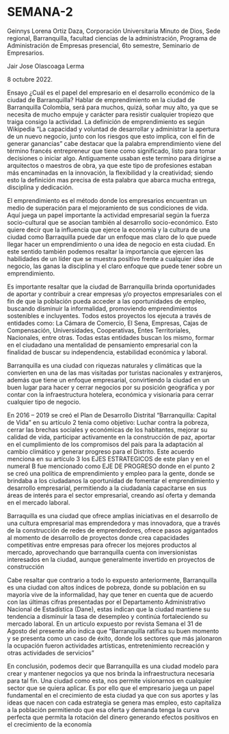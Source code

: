 # SEMANA-2







Geinnys Lorena Ortiz Daza, Corporación Universitaria Minuto de Dios, Sede regional, Barranquilla, facultad ciencias de la administración, Programa de Administración de Empresas presencial, 6to semestre, Seminario de Empresarios.





Jair Jose Olascoaga Lerma



 8 octubre 2022.
 
Ensayo ¿Cuál es el papel del empresario en el desarrollo económico de la ciudad de Barranquilla?
Hablar de emprendimiento en la ciudad de Barranquilla Colombia, será para muchos, quizá, soñar muy alto, ya que se necesita de mucho empuje y carácter para resistir cualquier tropiezo que traiga consigo la actividad. La definición de emprendimiento es según Wikipedia “La capacidad y voluntad de desarrollar y administrar la apertura de un nuevo negocio, junto con los riesgos que esto implica, con el fin de generar ganancias” cabe destacar que la palabra emprendimiento viene del término francés entrepreneur que tiene como significado, listo para tomar decisiones o iniciar algo. Antiguamente usaban este termino para dirigirse a arquitectos o maestros de obra, ya que este tipo de profesiones estaban más encaminadas en la innovación, la flexibilidad y la creatividad; siendo esto la definición mas precisa de esta palabra que abarca mucha entrega, disciplina y dedicación.

El emprendimiento es el método donde los empresarios encuentran un medio de superación para el mejoramiento de sus condiciones de vida. Aquí juega un papel importante la actividad empresarial según la fuerza socio-cultural que se asocian también al desarrollo socio-económico. Esto quiere decir que la influencia que ejerce la economía y la cultura de una ciudad como Barraquilla puede dar un enfoque mas claro de lo que puede llegar hacer un emprendimiento o una idea de negocio en esta ciudad. En este sentido también podemos resaltar la importancia que ejercen las habilidades de un líder que se muestra positivo frente a cualquier idea de negocio, las ganas la disciplina y el claro enfoque que puede tener sobre un emprendimiento. 

Es importante resaltar que la ciudad de Barranquilla brinda oportunidades de aportar y contribuir a crear empresas y/o proyectos empresariales con el fin de que la población pueda acceder a las oportunidades de empleo, buscando disminuir la informalidad, promoviendo emprendimientos sostenibles e incluyentes. Todos estos proyectos los ejecuta a través de entidades como: La Cámara de Comercio, El Sena, Empresas, Cajas de Compensación, Universidades, Cooperativas, Entes Territoriales, Nacionales, entre otras. Todas estas entidades buscan los mismo, formar en el ciudadano una mentalidad de pensamiento empresarial con la finalidad de buscar su independencia, estabilidad económica y laboral. 

Barranquilla es una ciudad con riquezas naturales y climáticas que la convierten en una de las mas visitadas por turistas nacionales y extranjeros, además que tiene un enfoque empresarial, convirtiendo la ciudad en un buen lugar para hacer y cerrar negocios por su posición geográfica y por contar con la infraestructura hotelera, económica y visionaria para cerrar cualquier tipo de negocio. 

En 2016 – 2019 se creó el Plan de Desarrollo Distrital “Barranquilla: Capital de Vida” en su artículo 2 tenia como objetivo: 
Luchar contra la pobreza, cerrar las brechas sociales y económicas de los habitantes, mejorar su calidad de vida, participar activamente en la construcción de paz, aportar en el cumplimiento de los compromisos del país para la adaptación al cambio climático y
generar progreso para el Distrito.
Este acuerdo menciona en su artículo 3 los EJES ESTRATEGICOS de este plan y en el numeral B fue mencionado como EJE DE PROGRESO donde en el punto 2 se creó una política de emprendimiento y empleo para la gente, donde se brindaba a los ciudadanos la oportunidad de fomentar el emprendimiento y desarrollo empresarial, permitiendo a la ciudadanía capacitarse en sus áreas de interés para el sector empresarial, creando así oferta y demanda en el mercado laboral. 

Barraquilla es una ciudad que ofrece amplias iniciativas en el desarrollo de una cultura empresarial mas emprendedora y mas innovadora, que a través de la construcción de redes de emprendedores, ofrece pasos agigantados al momento de desarrollo de proyectos donde crea capacidades competitivas entre empresas para ofrecer los mejores productos al mercado, aprovechando que barranquilla cuenta con inversionistas interesados en la ciudad, aunque generalmente invertido en proyectos de construcción 

Cabe resaltar que contrario a todo lo expuesto anteriormente, Barranquilla es una ciudad con altos índices de pobreza, donde su población en su mayoría vive de la informalidad, hay que tener en cuenta que de acuerdo con las últimas cifras presentadas por el Departamento Administrativo Nacional de Estadística (Dane), estas indican que la ciudad mantiene su tendencia a disminuir la tasa de desempleo y continúa fortaleciendo su mercado laboral. En un articulo expuesto por revista Semana el 31 de Agosto del presente año indica que “Barranquilla ratifica su buen momento y se presenta como un caso de éxito, donde los sectores que más jalonaron la ocupación fueron actividades artísticas, entretenimiento recreación y otras actividades de servicios”

En conclusión, podemos decir que Barranquilla es una ciudad modelo para crear y mantener negocios ya que nos brinda la infraestructura necesaria para tal fin. Una ciudad como esta, nos permite visionarnos en cualquier sector que se quiera aplicar. Es por ello que el empresario juega un papel fundamental en el crecimiento de esta ciudad ya que con sus aportes y las ideas que nacen con cada estrategia se genera mas empleo, esto capitaliza a la población permitiendo que esa oferta y demanda tenga la curva perfecta que permita la rotación del dinero generando efectos positivos en el crecimiento de la economía  


